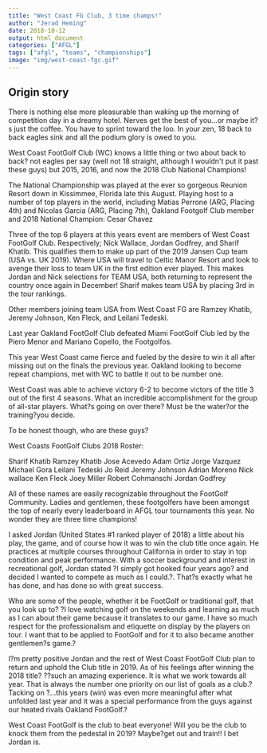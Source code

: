 ```yaml
---
title: "West Coast FG Club, 3 time champs!"
author: "Jerad Heming"
date: 2018-10-12
output: html_document
categories: ["AFGL"]
tags: ["afgl", "teams", "championships"]
image: "img/west-coast-fgc.gif"
---
```



## Origin story
There is nothing else more pleasurable than waking up the morning of competition day in a dreamy hotel. Nerves get the best of you...or maybe it?s just the coffee. You have to sprint toward the loo. In your zen, 18 back to back eagles sink and all the podium glory is owed to you.

West Coast FootGolf Club (WC) knows a little thing or two about back to back? not eagles per say (well not 18 straight, although I wouldn't put it past these guys) but 2015, 2016, and now the 2018 Club National Champions!

The National Championship was played at the ever so gorgeous Reunion Resort down in Kissimmee, Florida late this August. Playing host to a number of top players in the world, including Matias Perrone (ARG, Placing 4th) and Nicolas Garcia (ARG, Placing 7th), Oakland Footgolf Club member and 2018 National Champion: Cesar Chavez

Three of the top 6 players at this years event are members of West Coast FootGolf Club. Respectively; Nick Wallace, Jordan Godfrey, and Sharif Khatib. This qualifies them to make up part of the 2019 Jansen Cup team (USA vs. UK 2019). Where USA will travel to Celtic Manor Resort and look to avenge their loss to team UK in the first edition ever played. This makes Jordan and Nick selections for TEAM USA, both returning to represent the country once again in December! Sharif makes team USA by placing 3rd in the tour rankings.

Other members joining team USA from West Coast FG are Ramzey Khatib, Jeremy Johnson, Ken Fleck, and Leilani Tedeski.  

Last year Oakland FootGolf Club defeated Miami FootGolf Club led by the Piero Menor and Mariano Copello, the Footgolfos.

This year West Coast came fierce and fueled by the desire to win it all after missing out on the finals the previous year. Oakland looking to become repeat champions, met with WC to battle it out to be number one.

West Coast was able to achieve victory 6-2 to become victors of the title 3 out of the first 4 seasons. What an incredible accomplishment for the group of all-star players. What?s going on over there? Must be the water?or the training?you decide.

To be honest though, who are these guys? 

West Coasts FootGolf Clubs 2018 Roster:

Sharif Khatib              Ramzey Khatib                 Jose Acevedo          Adam Ortiz
Jorge Vazquez           Michael Gora                    Leilani Tedeski         Jo Reid
Jeremy Johnson        Adrian Moreno                  Nick wallace            Ken Fleck
Joey Miller                  Robert Cohmanschi        Jordan Godfrey

All of these names are easily recognizable throughout the FootGolf Community. Ladies and gentlemen, these footgolfers have been amongst the top of nearly every leaderboard in AFGL tour tournaments this year. No wonder they are three time champions!

I asked Jordan (United States #1 ranked player of 2018) a little about his play, the game, and of course how it was to win the club title once again. He practices at multiple courses throughout California in order to stay in top condition and peak performance. With a soccer background and interest in recreational golf, Jordan stated ?I simply got hooked four years ago? and decided I wanted to compete as much as I could.?. That?s exactly what he has done, and has done so with great success. 

Who are some of the people, whether it be FootGolf or traditional golf, that you look up to? 
 ?I love watching golf on the weekends and learning as much as I can about their game because it translates to our game. I have so much respect for the professionalism and etiquette on display by the players on tour. I want that to be applied to FootGolf and for it to also became another gentlemen?s game.?

I?m pretty positive Jordan and the rest of West Coast FootGolf Club plan to return and uphold the Club title in 2019. As of his feelings after winning the 2018 title? ??such an  amazing experience. It is what we work towards all year. That is always the number one priority on our list of goals as a club.? Tacking on ?...this years (win) was even more meaningful after what unfolded last year and it was a special performance from the guys against our heated rivals Oakland FootGolf.?

West Coast FootGolf is the club to beat everyone!
Will you be the club to knock them from the pedestal in 2019?
Maybe?get out and train!! 
I bet Jordan is. 


